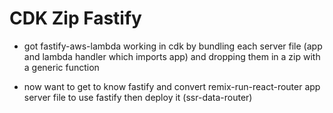 # CDK Zip Fastify

- got fastify-aws-lambda working in cdk by bundling each server file (app and lambda handler which imports app) and dropping them in a zip with a generic function

- now want to get to know fastify and convert remix-run-react-router app server file to use fastify then deploy it (ssr-data-router)
